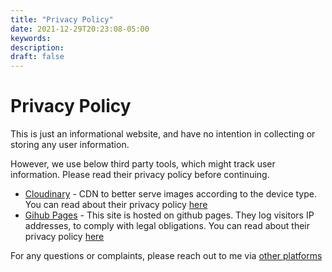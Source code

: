```yaml
---
title: "Privacy Policy"
date: 2021-12-29T20:23:08-05:00
keywords:
description:
draft: false
---
```

# Privacy Policy 

This is just an informational website, and have no intention in collecting or storing any user information. 

However, we use below third party tools, which might track user information. Please read their privacy policy before continuing. 
 - [Cloudinary](https://cloudinary.com/) - CDN to better serve images according to the device type. You can read about their privacy policy [here](https://cloudinary.com/privacy) 
 - [Gihub Pages](https://github.com/) - This site is hosted on github pages. They log visitors IP addresses, to comply with legal obligations. You can read about their privacy policy [here](https://docs.github.com/en/github/site-policy/github-privacy-statement#github-pages)

For any questions or complaints, please reach out to me via [other platforms](/about/#contact) 